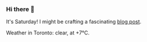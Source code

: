### Hi there :wave:

It's Saturday! I might be crafting a fascinating [blog post](https://www.benjaminwuethrich.dev).

Weather in Toronto: clear, at +7°C.
